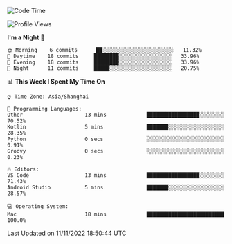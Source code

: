 <!--START_SECTION:waka-->
![Code Time](http://img.shields.io/badge/Code%20Time-19%20hrs%2044%20mins-blue)

![Profile Views](http://img.shields.io/badge/Profile%20Views-6-blue)

**I'm a Night 🦉** 

```text
🌞 Morning    6 commits      ██░░░░░░░░░░░░░░░░░░░░░░░   11.32% 
🌆 Daytime    18 commits     ████████░░░░░░░░░░░░░░░░░   33.96% 
🌃 Evening    18 commits     ████████░░░░░░░░░░░░░░░░░   33.96% 
🌙 Night      11 commits     █████░░░░░░░░░░░░░░░░░░░░   20.75%

```


📊 **This Week I Spent My Time On** 

```text
⌚︎ Time Zone: Asia/Shanghai

💬 Programming Languages: 
Other                    13 mins             █████████████████░░░░░░░░   70.52% 
Kotlin                   5 mins              ███████░░░░░░░░░░░░░░░░░░   28.35% 
Python                   0 secs              ░░░░░░░░░░░░░░░░░░░░░░░░░   0.91% 
Groovy                   0 secs              ░░░░░░░░░░░░░░░░░░░░░░░░░   0.23%

🔥 Editors: 
VS Code                  13 mins             █████████████████░░░░░░░░   71.43% 
Android Studio           5 mins              ███████░░░░░░░░░░░░░░░░░░   28.57%

💻 Operating System: 
Mac                      18 mins             █████████████████████████   100.0%

```


 Last Updated on 11/11/2022 18:50:44 UTC
<!--END_SECTION:waka-->